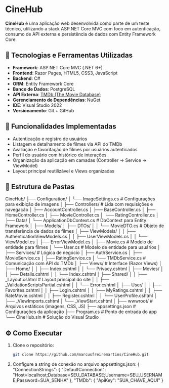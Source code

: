 # CineHub

**CineHub** é uma aplicação web desenvolvida como parte de um teste técnico, utilizando a stack ASP.NET Core MVC com foco em autenticação, consumo de API externa e persistência de dados com Entity Framework Core.

## 🧰 Tecnologias e Ferramentas Utilizadas

- **Framework**: ASP.NET Core MVC (.NET 6+)
- **Frontend**: Razor Pages, HTML5, CSS3, JavaScript
- **Backend**: C#
- **ORM**: Entity Framework Core
- **Banco de Dados**: PostgreSQL
- **API Externa**: [TMDb (The Movie Database)](https://www.themoviedb.org/documentation/api)
- **Gerenciamento de Dependências**: NuGet
- **IDE**: Visual Studio 2022
- **Versionamento**: Git + GitHub

## 📌 Funcionalidades Implementadas

- Autenticação e registro de usuários
- Listagem e detalhamento de filmes via API do TMDb
- Avaliação e favoritação de filmes por usuários autenticados
- Perfil do usuário com histórico de interações
- Organização da aplicação em camadas (Controller → Service → ViewModel)
- Layout principal reutilizável e Views organizadas

## 📁 Estrutura de Pastas 
CineHub/
├── Configuration/
│   └── ImageSettings.cs                   # Configurações para exibição de imagens
│
├── Controllers/                           # Lida com requisições e navegação
│   ├── AccountController.cs
│   ├── BaseController.cs
│   ├── HomeController.cs
│   ├── MovieController.cs
│   └── RatingController.cs
│
├── Data/
│   └── ApplicationDbContext.cs            # DbContext para Entity Framework
│
├── Models/
│   ├── DTOs/
│   │   └── MovieDTO.cs                    # Objeto de transferência de dados de filmes
│   ├── ViewModels/
│   │   ├── AuthenticationViewModels.cs
│   │   ├── UserViewModels.cs
│   │   └── ViewModel.cs
│   ├── ErrorViewModel.cs
│   ├── Movie.cs                           # Modelo de entidade para filmes
│   └── User.cs                            # Modelo de entidade para usuários
│
├── Services/                              # Lógica de negócio
│   ├── AuthService.cs
│   ├── MovieService.cs
│   ├── RatingService.cs
│   └── TMDbService.cs                     # Comunicação com API do TMDb
│
├── Views/                                 # Interface (Razor Views)
│   ├── Home/
│   │   ├── Index.cshtml
│   │   └── Privacy.cshtml
│   ├── Movies/
│   │   ├── Details.cshtml
│   │   └── Index.cshtml
│   ├── Shared/
│   │   ├── _Layout.cshtml                 # Layout principal do site
│   │   ├── _ValidationScriptsPartial.cshtml
│   │   └── Error.cshtml
│   ├── User/
│   │   ├── Favorites.cshtml
│   │   ├── Login.cshtml
│   │   ├── MyRatings.cshtml
│   │   ├── RateMovie.cshtml
│   │   ├── Register.cshtml
│   │   └── UserProfile.cshtml
│   ├── _ViewImports.cshtml
│   └── _ViewStart.cshtml
│
├── wwwroot/                               # Arquivos estáticos (imagens, CSS, JS)
├── appsettings.json                       # Configurações da aplicação
├── Program.cs                             # Ponto de entrada do app
└── CineHub.sln                            # Solução do Visual Studio

## ⚙️ Como Executar

1. Clone o repositório:
   ```bash
   git clone https://github.com/marcusfreiremartins/CineHub.git

2. Configure a string de conexão no arquivo appsettings.json:
{
  "ConnectionStrings": {
    "DefaultConnection": "Host=localhost;Database=SEU_DATABASE;Username=SEU_USERNAME;Password=SUA_SENHA"
  },
"TMDb": {
  "ApiKey": "SUA_CHAVE_AQUI"
}
